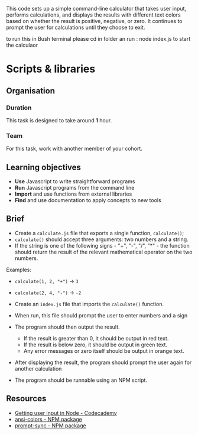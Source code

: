 This code sets up a simple command-line calculator that takes user input, performs calculations, and displays the results with different text colors based on whether the result is positive, negative, or zero. It continues to prompt the user for calculations until they choose to exit.

to run this in Bush terminal please cd in folder an run :
node index.js
to start the calculaor



# Scripts & libraries

## Organisation

### Duration

This task is designed to take around **1** hour.

### Team

For this task, work with another member of your cohort.

## Learning objectives

- **Use** Javascript to write straightforward programs
- **Run** Javascript programs from the command line
- **Import** and use functions from external libraries
- **Find** and use documentation to apply concepts to new tools

## Brief

- Create a `calculate.js` file that exports a single function, `calculate()`;
- `calculate()` should accept three arguments: two numbers and a string.
- If the string is one of the following signs -  "+", "-", "/", "*" - the function should return the result of the relevant mathematical operator on the two numbers.

Examples:

- `calculate(1, 2, "+")` -> `3`
- `calculate(2, 4, "-")` -> `-2` 

- Create an `index.js` file that imports the `calculate()` function.
- When run, this file should prompt the user to enter numbers and a sign
- The program should then output the result.
    - If the result is greater than 0, it should be output in red text.
    - If the result is below zero, it should be output in green text.
    - Any error messages or zero itself should be output in orange text.
-  After displaying the result, the program should prompt the user again for another calculation
- The program should be runnable using an NPM script.

## Resources

- [Getting user input in Node - Codecademy](https://www.codecademy.com/article/getting-user-input-in-node-js)
- [ansi-colors - NPM package](https://www.npmjs.com/package/ansi-colors)
- [prompt-sync - NPM package](https://github.com/heapwolf/prompt-sync)